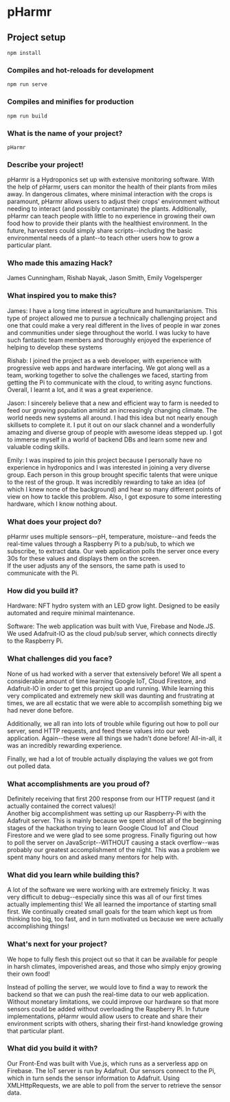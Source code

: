 # pHarmr

## Project setup
```
npm install
```

### Compiles and hot-reloads for development
```
npm run serve
```

### Compiles and minifies for production
```
npm run build
```
### What is the name of your project?
```
pHarmr
```

### Describe your project!
pHarmr is a Hydroponics set up with extensive monitoring software.  With the help of pHarmr, users can monitor the health of their plants from miles away. In dangerous climates, where minimal interaction with the crops is paramount, pHarmr allows users to adjust their crops' environment without needing to interact (and possibly contaminate) the plants.  Additionally, pHarmr can teach people with little to no experience in growing their own food how to provide their plants with the healthiest environment.  In the future, harvesters could simply share scripts--including the basic environmental needs of a plant--to teach other users how to grow a particular plant.

### Who made this amazing Hack?
James Cunningham, Rishab Nayak, Jason Smith, Emily Vogelsperger

### What inspired you to make this?
James: I have a long time interest in agriculture and humanitarianism. This type of project allowed me to pursue a technically challenging project and one that could make a very real different in the lives of people in war zones and communities under siege throughout the world. I was lucky to have such fantastic team members and thoroughly enjoyed the experience of helping to develop these systems

Rishab: I joined the project as a web developer, with experience with progressive web apps and hardware interfacing. We got along well as a team, working together to solve the challenges we faced, starting from getting the Pi to communicate with the cloud, to writing async functions. Overall, I learnt a lot, and it was a great experience.

Jason: I sincerely believe that a new and efficient way to farm is needed to feed our growing population amidst an increasingly changing climate. The world needs new systems all around. I had this idea but not nearly enough skillsets to complete it. I put it out on our slack channel and a wonderfully amazing and diverse group of people with awesome ideas stepped up. I got to immerse myself in a world of backend DBs and learn some new and valuable coding skills.

Emily: I was inspired to join this project because I personally have no experience in hydroponics and I was interested in joining a very diverse group.  Each person in this group brought specific talents that were unique to the rest of the group.  It was incredibly rewarding to take an idea (of which I knew none of the background) and hear so many different points of view on how to tackle this problem.  Also, I got exposure to some interesting hardware, which I know nothing about.

### What does your project do?
pHarmr uses multiple sensors--pH, temperature, moisture--and feeds the real-time values through a Raspberry Pi
to a pub/sub, to which we subscribe, to extract data.  Our web application polls the server once every 30s for these values and displays them on the screen.  
If the user adjusts any of the sensors, the same path is used to communicate with the Pi.

### How did you build it?
Hardware: NFT hydro system with an LED grow light. Designed to be easily automated and require minimal maintenance.

Software: The web application was built with Vue, Firebase and Node.JS. We used Adafruit-IO as the cloud pub/sub server, which connects directly to the Raspberry Pi.

### What challenges did you face?
None of us had worked with a server that extensively before!  We all spent a considerable amount of time learning Google IoT, Cloud Firestore,
and Adafruit-IO in order to get this project up and running.  While learning this very complicated and extremely new skill
was daunting and frustrating at times, we are all ecstatic that we were able to accomplish something big we had never
done before.

Additionally, we all ran into lots of trouble while figuring out how to poll our server, send HTTP requests, and feed
these values into our web application. Again--these were all things we hadn't done before!  All-in-all, it was
an incredibly rewarding experience.

Finally, we had a lot of trouble actually displaying the values we got from out polled data.

### What accomplishments are you proud of?
Definitely receiving that first 200 response from our HTTP request (and it actually contained the correct values)!  
Another big accomplishment was setting up our Raspberry-Pi with the Adafruit server.  This is mainly because we spent
almost all of the beginning stages of the hackathon trying to learn Google Cloud IoT and Cloud Firestore and we were
glad to see some progress.
Finally figuring out how to poll the server on JavaScript--WITHOUT causing a stack overflow--was probably our greatest accomplishment of the night.  This was a problem we spent many hours on and asked many mentors for help with.  

### What did you learn while building this?
A lot of the software we were working with are extremely finicky.  It was very difficult to debug--especially since this
was all of our first times actually implementing this!  We all learned the importance of starting small first.  We
continually created small goals for the team which kept us from thinking too big, too fast, and in turn motivated us
because we were actually accomplishing things!

### What's next for your project?
We hope to fully flesh this project out so that it can be available for people in harsh climates, impoverished areas,
and those who simply enjoy growing their own food!

Instead of polling the server, we would love to find a way to rework the backend so that we can push the real-time data
to our web application.  Without monetary limitations, we could improve our hardware so that more sensors could be
added without overloading the Raspberry Pi.  In future implementations, pHarmr would allow users to create and share
their environment scripts with others, sharing their first-hand knowledge growing that particular plant.

### What did you build it with?
Our Front-End was built with Vue.js, which runs as a serverless app on Firebase. The IoT server is run by Adafruit.  Our sensors connect to the Pi, which in
turn sends the sensor information to Adafruit.  Using XMLHttpRequests, we are able to poll from the server to retrieve the sensor data.
